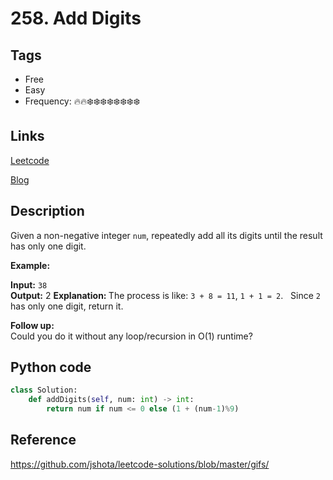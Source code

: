 # 258. Add Digits

## Tags

- Free
- Easy
- Frequency: :fire::fire::snowflake::snowflake::snowflake::snowflake::snowflake::snowflake::snowflake::snowflake:

## Links

[Leetcode](https://leetcode.com/problems/add-digits/description/)

[Blog](http://206.81.6.248:12306/leetcode/add-digits/description)

## Description

Given a non-negative integer <code>num</code>, repeatedly add all its digits until the result has only one digit.

<strong>Example:</strong>

<strong>Input:</strong> <code>38</code>  
<strong>Output:</strong> 2 <strong>Explanation: </strong>The process is like: <code>3 + 8 = 11</code>, <code>1 + 1 = 2</code>.              Since <code>2</code> has only one digit, return it.

<b>Follow up:</b><br/>Could you do it without any loop/recursion in O(1) runtime?

## Python code

```python
class Solution:
    def addDigits(self, num: int) -> int:
        return num if num <= 0 else (1 + (num-1)%9)
```

## Reference

https://github.com/jshota/leetcode-solutions/blob/master/gifs/
